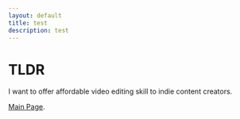 ```yaml
---
layout: default
title: test
description: test
---
```


# TLDR

I want to offer affordable video editing skill to indie content creators.

[Main Page](./index.html).